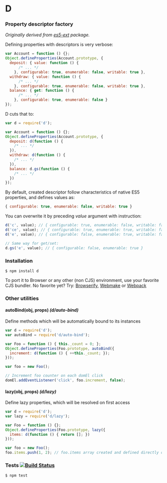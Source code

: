 # D
###  Property descriptor factory

_Originally derived from [es5-ext](https://github.com/medikoo/es5-ext) package._

Defining properties with descriptors is very verbose:

```javascript
var Account = function () {};
Object.defineProperties(Account.prototype, {
  deposit: { value: function () {
      /* ... */
    }, configurable: true, enumerable: false, writable: true },
  withdraw: { value: function () {
      /* ... */
    }, configurable: true, enumerable: false, writable: true },
  balance: { get: function () {
      /* ... */
    }, configurable: true, enumerable: false }
});
```

D cuts that to:

```javascript
var d = require('d');

var Account = function () {};
Object.defineProperties(Account.prototype, {
  deposit: d(function () {
    /* ... */
  }),
  withdraw: d(function () {
    /* ... */
  }),
  balance: d.gs(function () {
    /* ... */
  })
});
```

By default, created descriptor follow characteristics of native ES5 properties, and defines values as:

```javascript
{ configurable: true, enumerable: false, writable: true }
```

You can overwrite it by preceding _value_ argument with instruction:
```javascript
d('c', value); // { configurable: true, enumerable: false, writable: false }
d('ce', value); // { configurable: true, enumerable: true, writable: false }
d('e', value); // { configurable: false, enumerable: true, writable: false }

// Same way for get/set:
d.gs('e', value); // { configurable: false, enumerable: true }
```

### Installation

	$ npm install d
	
To port it to Browser or any other (non CJS) environment, use your favorite CJS bundler. No favorite yet? Try: [Browserify](http://browserify.org/), [Webmake](https://github.com/medikoo/modules-webmake) or [Webpack](http://webpack.github.io/)

### Other utilities

#### autoBind(obj, props) _(d/auto-bind)_

Define methods which will be automatically bound to its instances

```javascript
var d = require('d');
var autoBind = require('d/auto-bind');

var Foo = function () { this._count = 0; };
Object.defineProperties(Foo.prototype, autoBind({
  increment: d(function () { ++this._count; });
}));

var foo = new Foo();

// Increment foo counter on each domEl click
domEl.addEventListener('click', foo.increment, false);
```

#### lazy(obj, props) _(d/lazy)_

Define lazy properties, which will be resolved on first access

```javascript
var d = require('d');
var lazy = require('d/lazy');

var Foo = function () {};
Object.defineProperties(Foo.prototype, lazy({
  items: d(function () { return []; })
}));

var foo = new Foo();
foo.items.push(1, 2); // foo.items array created and defined directly on foo
```

###  Tests [![Build Status](https://travis-ci.org/medikoo/d.png)](https://travis-ci.org/medikoo/d)

	$ npm test

